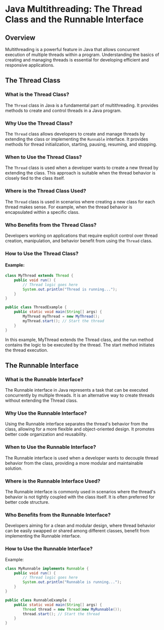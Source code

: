 # Java Multithreading: The Thread Class and the Runnable Interface

## Overview

Multithreading is a powerful feature in Java that allows concurrent execution of multiple threads within a program. Understanding the basics of creating and managing threads is essential for developing efficient and responsive applications.

## The Thread Class

### What is the Thread Class?

The `Thread` class in Java is a fundamental part of multithreading. It provides methods to create and control threads in a Java program.

### Why Use the Thread Class?

The `Thread` class allows developers to create and manage threads by extending the class or implementing the `Runnable` interface. It provides methods for thread initialization, starting, pausing, resuming, and stopping.

### When to Use the Thread Class?

The `Thread` class is used when a developer wants to create a new thread by extending the class. This approach is suitable when the thread behavior is closely tied to the class itself.

### Where is the Thread Class Used?

The `Thread` class is used in scenarios where creating a new class for each thread makes sense. For example, when the thread behavior is encapsulated within a specific class.

### Who Benefits from the Thread Class?

Developers working on applications that require explicit control over thread creation, manipulation, and behavior benefit from using the `Thread` class.

### How to Use the Thread Class?

#### Example:

```java
class MyThread extends Thread {
    public void run() {
        // Thread logic goes here
        System.out.println("Thread is running...");
    }
}

public class ThreadExample {
    public static void main(String[] args) {
        MyThread myThread = new MyThread();
        myThread.start(); // Start the thread
    }
}
```
In this example, MyThread extends the Thread class, and the run method contains the logic to be executed by the thread. The start method initiates the thread execution.

## The Runnable Interface
### What is the Runnable Interface?
The Runnable interface in Java represents a task that can be executed concurrently by multiple threads. It is an alternative way to create threads without extending the Thread class.

### Why Use the Runnable Interface?
Using the Runnable interface separates the thread's behavior from the class, allowing for a more flexible and object-oriented design. It promotes better code organization and reusability.

### When to Use the Runnable Interface?
The Runnable interface is used when a developer wants to decouple thread behavior from the class, providing a more modular and maintainable solution.

### Where is the Runnable Interface Used?
The Runnable interface is commonly used in scenarios where the thread's behavior is not tightly coupled with the class itself. It is often preferred for better code structure.

### Who Benefits from the Runnable Interface?
Developers aiming for a clean and modular design, where thread behavior can be easily swapped or shared among different classes, benefit from implementing the Runnable interface.

### How to Use the Runnable Interface?
Example:

```java
class MyRunnable implements Runnable {
    public void run() {
        // Thread logic goes here
        System.out.println("Runnable is running...");
    }
}

public class RunnableExample {
    public static void main(String[] args) {
        Thread thread = new Thread(new MyRunnable());
        thread.start(); // Start the thread
    }
}

```